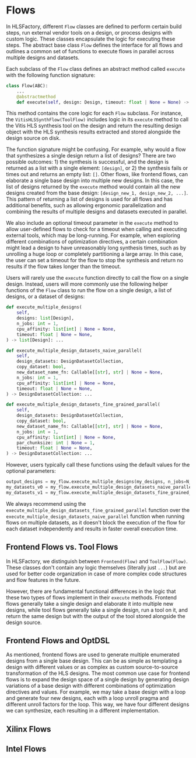 # Flows

In HLSFactory, different `Flow` classes are defined to perform certain build steps, run external vendor tools on a design, or process designs with custom logic. These classes encapsulate the logic for executing these steps. The abstract base class `Flow` defines the interface for all flows and outlines a common set of functions to execute flows in parallel across multiple designs and datasets.

Each subclass of the `Flow` class defines an abstract method called `execute` with the following function signature:

```python
class Flow(ABC):
    ...
    @abstractmethod
    def execute(self, design: Design, timeout: float | None = None) -> list[Design]: ...
```

This method contains the core logic for each `Flow` subclass. For instance, the `VitisHLSSynthFlow(ToolFlow)` includes logic in its `execute` method to call the Vitis HLS synthesis tool on the design and return the resulting design object with the HLS synthesis results extracted and stored alongside the design source on disk.

The function signature might be confusing. For example, why would a flow that synthesizes a single design return a list of designs? There are two possible outcomes: 1) the synthesis is successful, and the design is returned as a list with a single element: `[design]`, or 2) the synthesis fails or times out and returns an empty list: `[]`. Other flows, like frontend flows, can elaborate a single base design into multiple new designs. In this case, the list of designs returned by the `execute` method would contain all the new designs created from the base design: `[design_new_1, design_new_2, ...]`. This pattern of returning a list of designs is used for all flows and has additional benefits, such as allowing ergonomic parallelization and combining the results of multiple designs and datasets executed in parallel.

We also include an optional timeout parameter in the `execute` method to allow user-defined flows to check for a timeout when calling and executing external tools, which may be long-running. For example, when exploring different combinations of optimization directives, a certain combination might lead a design to have unreasonably long synthesis times, such as by unrolling a huge loop or completely partitioning a large array. In this case, the user can set a timeout for the flow to stop the synthesis and return no results if the flow takes longer than the timeout.

Users will rarely use the `execute` function directly to call the flow on a single design. Instead, users will more commonly use the following helper functions of the `Flow` class to run the flow on a single design, a list of designs, or a dataset of designs:

```python
def execute_multiple_designs(
    self,
    designs: list[Design],
    n_jobs: int = 1,
    cpu_affinity: list[int] | None = None,
    timeout: float | None = None,
) -> list[Design]: ...

def execute_multiple_design_datasets_naive_parallel(
    self,
    design_datasets: DesignDatasetCollection,
    copy_dataset: bool,
    new_dataset_name_fn: Callable[[str], str] | None = None,
    n_jobs: int = 1,
    cpu_affinity: list[int] | None = None,
    timeout: float | None = None,
) -> DesignDatasetCollection: ...

def execute_multiple_design_datasets_fine_grained_parallel(
    self,
    design_datasets: DesignDatasetCollection,
    copy_dataset: bool,
    new_dataset_name_fn: Callable[[str], str] | None = None,
    n_jobs: int = 1,
    cpu_affinity: list[int] | None = None,
    par_chunksize: int | None = 1,
    timeout: float | None = None,
) -> DesignDatasetCollection: ...
```

However, users typically call these functions using the default values for the optional parameters:

```python
output_designs = my_flow.execute_multiple_designs(my_designs, n_jobs=N_JOBS)
my_datasets_v0 = my_flow.execute_multiple_design_datasets_naive_parallel(my_design_datasets, True, n_jobs=N_JOBS)
my_datasets_v1 = my_flow.execute_multiple_design_datasets_fine_grained_parallel(my_design_datasets, True, n_jobs=N_JOBS)
```

We always recommend using the `execute_multiple_design_datasets_fine_grained_parallel` function over the `execute_multiple_design_datasets_naive_parallel` function when running flows on multiple datasets, as it doesn't block the execution of the flow for each dataset independently and results in faster overall execution time.

## Frontend Flows vs. Tool Flows

In HLSFactory, we distinguish between `Frontend(Flow)` and `ToolFlow(Flow)`. These classes don't contain any logic themselves (literally just `...`) but are used for better code organization in case of more complex code structures and flow features in the future.

However, there are fundamental functional differences in the logic that these two types of flows implement in their `execute` methods. Frontend flows generally take a single design and elaborate it into multiple new designs, while tool flows generally take a single design, run a tool on it, and return the same design but with the output of the tool stored alongside the design source.

## Frontend Flows and OptDSL

As mentioned, frontend flows are used to generate multiple enumerated designs from a single base design. This can be as simple as templating a design with different values or as complex as custom source-to-source transformation of the HLS designs. The most common use case for frontend flows is to expand the design space of a single design by generating design variations of a base design with different combinations of optimization directives and values. For example, we may take a base design with a loop and generate four new designs, each with a loop unroll pragma and different unroll factors for the loop. This way, we have four different designs we can synthesize, each resulting in a different implementation.

## Xilinx Flows

## Intel Flows
